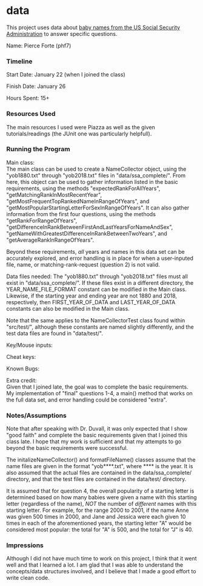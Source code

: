 data
====

This project uses data about [baby names from the US Social Security Administration](https://www.ssa.gov/oact/babynames/limits.html) to answer specific questions. 


Name: Pierce Forte (phf7)

### Timeline

Start Date: January 22 (when I joined the class)

Finish Date: January 26

Hours Spent: 15+

### Resources Used  
The main resources I used were Piazza as well as the given tutorials/readings (the JUnit one was particularly helpfull).

### Running the Program

Main class:   
The main class can be used to create a NameCollector object, using the "yob1880.txt" through "yob2018.txt" files in "data/ssa_complete/". From here, this object can be used to gather information listed in the basic requirements, using the methods "expectedRankForAllYears", "getMatchingRankInMostRecentYear", "getMostFrequentTopRankedNameInRangeOfYears", and "getMostPopularStartingLetterForSexInRangeOfYears". It can also gather information from the first four questions, using the methods "getRankForRangeOfYears", "getDifferenceInRankBetweenFirstAndLastYearsForNameAndSex", "getNameWithGreatestDifferenceInRankBetweenTwoYears", and "getAverageRankInRangeOfYears".

Beyond these requirements, *all* years and names in this data set can be accurately explored, and error handling is in place for when a user-inputed file, name, or matching-rank-request (question 2) is not valid.

Data files needed: 
The "yob1880.txt" through "yob2018.txt" files must all exist in "data/ssa_complete/". If these files exist in a different directory, the YEAR_NAME_FILE_FORMAT constant can be modified in the Main class. Likewise, if the starting year and ending year are not 1880 and 2018, respectively, then FIRST_YEAR_OF_DATA and LAST_YEAR_OF_DATA constants can also be modified in the Main class.  

Note that the same applies to the NameCollectorTest class found within "src/test/", although these constants are named slightly differently, and the test data files are found in "data/test/". 

Key/Mouse inputs:

Cheat keys:

Known Bugs:

Extra credit:  
Given that I joined late, the goal was to complete the basic requirements. My implementation of "final" questions 1-4, a main() method that works on the full data set, and error handling could be considered "extra".


### Notes/Assumptions
Note that after speaking with Dr. Duvall, it was only expected that I show "good faith" and complete the basic requirements given that I joined this class late. I hope that my work is sufficient and that my attempts to go beyond the basic requirements were successful.

The initalizeNameCollector() and formatFileName() classes assume that the name files are given in the format "yob****.txt", where **** is the year. It is also assumed that the actual files are contained in the data/ssa_complete/ directory, and that the test files are contained in the data/test/ directory.

It is assumed that for question 4, the overall popularity of a starting letter is determined based on how many babies were given a name with this starting letter (regardless of the name), *NOT* the number of *different* names with this starting letter. For example, for the range 2000 to 2001, if the name Anne was given 500 times in 2000, and Jane and Jessica were each given 10 times in each of the aforementioned years, the starting letter "A" would be considered most popular: the total for "A" is 500, and the total for "J" is 40.

### Impressions   
Although I did not have much time to work on this project, I think that it went well and that I learned a lot. I am glad that I was able to understand the concepts/data structures involved, and I believe that I made a good effort to write clean code.
